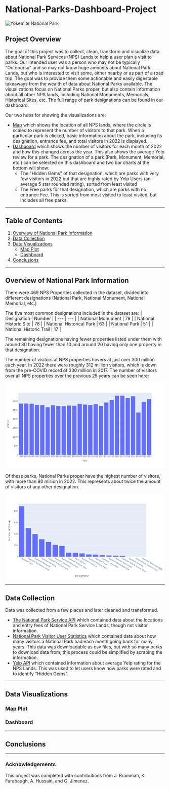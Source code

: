 # National-Parks-Dashboard-Project

![Yosemite National Park](https://roadtrippingcalifornia.com/wp-content/uploads/2022/06/El-Capitan-Yosemite.jpg)

## Project Overview

The goal of this project was to collect, clean, transform and visualize data about National Park Services (NPS) Lands to help a user plan a visit to parks. Our intended user was a person who may not be typically "Outdoorsy" and so may not know huge amounts about National Park Lands, but who is interested to visit some, either nearby or as part of a road trip. The goal was to provide them some actionable and easily digestable takeaways from the wealth of data about National Parks available. The visualizations focus on National Parks proper, but also contain information about all other NPS lands, including National Monuments, Memorials, Historical Sites, etc. The full range of park designations can be found in our dashboard.

Our two hubs for showing the visualizations are:
- [Map](https://github.com/jonnybrammah/National-Parks-Dashboard-Project/tree/main/Data%20Visualization/Map) which shows the location of all NPS lands, where the circle is scaled to represent the number of visitors to that park. When a particular park is clicked, basic information about the park, including its designation, entrance fee, and total visitors in 2022 is displayed.
- [Dashboard](https://github.com/jonnybrammah/National-Parks-Dashboard-Project/tree/main/Data%20Visualization/Graph) which shows the number of visitors for each month of 2022 and how this changed across the year. This also shows the average Yelp review for a park. The designation of a park (Park, Monument, Memorial, etc.) can be selected on this dashboard and two bar charts at the bottom will show:
   - The "Hidden Gems" of that designation, which are parks with very few visitors in 2022 but that are highly rated by Yelp Users (an average 5 star rounded rating), sorted from least visited
   - The Free parks for that designation, which are parks with no entrance Fee. This is sorted from most visited to least visited, but includes all free parks.

-----

## Table of Contents
1. [Overview of National Park Information](https://github.com/jonnybrammah/National-Parks-Dashboard-Project/blob/main/README.md#overview-of-national-park-information)
2. [Data Collection](https://github.com/jonnybrammah/National-Parks-Dashboard-Project/blob/main/README.md#data-collection)
3. [Data Visualizations](https://github.com/jonnybrammah/National-Parks-Dashboard-Project/blob/main/README.md#data-visualizations)
   - [Map Plot](https://github.com/jonnybrammah/National-Parks-Dashboard-Project/blob/main/README.md#map-plot)
   - [Dashboard](https://github.com/jonnybrammah/National-Parks-Dashboard-Project/blob/main/README.md#dashboard)
4. [Conclusions](https://github.com/jonnybrammah/National-Parks-Dashboard-Project/blob/main/README.md#conclusions)

-----

## Overview of National Park Information
There were 469 NPS Properties collected in the dataset, divided into different designations (National Park, National Monument, National Memorial, etc.)

The five most common designations included in the dataset are:
| Designation | Number |
| --- | --- |
| National Monument | 79 |
| National Historic Site | 78 |
| National Historical Park | 63 |
| National Park | 51 |
| National Historic Trail | 17 |

The remaining designations having fewer properties listed under them with around 30 having fewer than 10 and around 20 having only one property in that designation.

The number of visitors at NPS properties hovers at just over 300 million each year. In 2022 there were roughly 312 million visitors, which is down from the pre-COVID record of 330 million in 2017. The number of visitors over all NPS properties over the previous 25 years can be seen here:

![Visitors over last 25 years](https://raw.githubusercontent.com/jonnybrammah/National-Parks-Dashboard-Project/main/Output/Images%20for%20Presentation/Visitors_for_previous_25_years.png)

Of these parks, National Parks proper have the highest number of visitors, with more than 80 million in 2022. This represents about twice the amount of visitors of any other designation.

![Visitors by designation](https://raw.githubusercontent.com/jonnybrammah/National-Parks-Dashboard-Project/main/Output/Images%20for%20Presentation/Park_visitors_by_designation.png)

-----

## Data Collection

Data was collected from a few places and later cleaned and transformed.
- [The National Park Service API](https://www.nps.gov/subjects/developer/api-documentation.htm) which contained data about the locations and entry fees of National Park Service Lands, though not visitor information.
- [National Park Visitor User Statistics](https://irma.nps.gov/Stats/) which contained data about how many visitors a National Park had each month going back for many years. This data was downloadable as csv files, but with so many parks to download data from, this process could be simplified by scraping the information.
- [Yelp API](https://fusion.yelp.com/) which contained information about average Yelp rating for the NPS Lands. This was used to let users know how parks were rated and to identify "Hidden Gems".

-----

## Data Visualizations

### Map Plot

### Dashboard

-----
## Conclusions

-----
### Acknowledgements

This project was completed with contributions from J. Brammah, K. Farabaugh, A. Hussain, and G. Jimenez.
